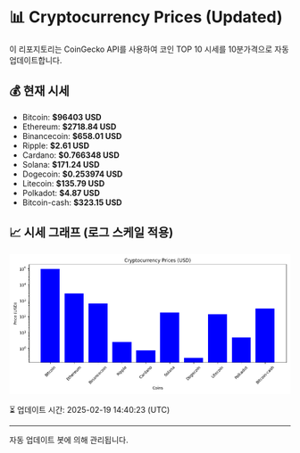 
# 📊 Cryptocurrency Prices (Updated)

이 리포지토리는 CoinGecko API를 사용하여 코인 TOP 10 시세를 10분가격으로 자동 업데이트합니다.

## 💰 현재 시세
- Bitcoin: **$96403 USD**
- Ethereum: **$2718.84 USD**
- Binancecoin: **$658.01 USD**
- Ripple: **$2.61 USD**
- Cardano: **$0.766348 USD**
- Solana: **$171.24 USD**
- Dogecoin: **$0.253974 USD**
- Litecoin: **$135.79 USD**
- Polkadot: **$4.87 USD**
- Bitcoin-cash: **$323.15 USD**

## 📈 시세 그래프 (로그 스케일 적용)
![Crypto Prices](crypto_prices.png)

⏳ 업데이트 시간: 2025-02-19 14:40:23 (UTC)

---
자동 업데이트 봇에 의해 관리됩니다.
